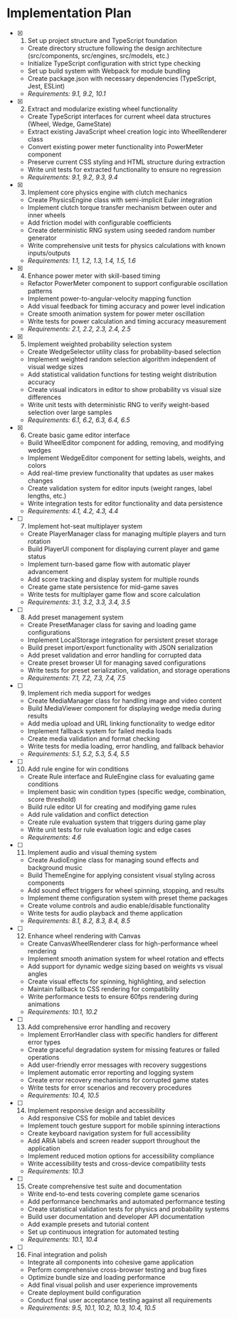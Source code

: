# Implementation Plan

- [x] 1. Set up project structure and TypeScript foundation






  - Create directory structure following the design architecture (src/components, src/engines, src/models, etc.)
  - Initialize TypeScript configuration with strict type checking
  - Set up build system with Webpack for module bundling
  - Create package.json with necessary dependencies (TypeScript, Jest, ESLint)
  - _Requirements: 9.1, 9.2, 10.1_

- [x] 2. Extract and modularize existing wheel functionality






  - Create TypeScript interfaces for current wheel data structures (Wheel, Wedge, GameState)
  - Extract existing JavaScript wheel creation logic into WheelRenderer class
  - Convert existing power meter functionality into PowerMeter component
  - Preserve current CSS styling and HTML structure during extraction
  - Write unit tests for extracted functionality to ensure no regression
  - _Requirements: 9.1, 9.2, 9.3, 9.4_

- [x] 3. Implement core physics engine with clutch mechanics





  - Create PhysicsEngine class with semi-implicit Euler integration
  - Implement clutch torque transfer mechanism between outer and inner wheels
  - Add friction model with configurable coefficients
  - Create deterministic RNG system using seeded random number generator
  - Write comprehensive unit tests for physics calculations with known inputs/outputs
  - _Requirements: 1.1, 1.2, 1.3, 1.4, 1.5, 1.6_

- [x] 4. Enhance power meter with skill-based timing





  - Refactor PowerMeter component to support configurable oscillation patterns
  - Implement power-to-angular-velocity mapping function
  - Add visual feedback for timing accuracy and power level indication
  - Create smooth animation system for power meter oscillation
  - Write tests for power calculation and timing accuracy measurement
  - _Requirements: 2.1, 2.2, 2.3, 2.4, 2.5_

- [x] 5. Implement weighted probability selection system








  - Create WedgeSelector utility class for probability-based selection
  - Implement weighted random selection algorithm independent of visual wedge sizes
  - Add statistical validation functions for testing weight distribution accuracy
  - Create visual indicators in editor to show probability vs visual size differences
  - Write unit tests with deterministic RNG to verify weight-based selection over large samples
  - _Requirements: 6.1, 6.2, 6.3, 6.4, 6.5_

- [x] 6. Create basic game editor interface





  - Build WheelEditor component for adding, removing, and modifying wedges
  - Implement WedgeEditor component for setting labels, weights, and colors
  - Add real-time preview functionality that updates as user makes changes
  - Create validation system for editor inputs (weight ranges, label lengths, etc.)
  - Write integration tests for editor functionality and data persistence
  - _Requirements: 4.1, 4.2, 4.3, 4.4_

- [ ] 7. Implement hot-seat multiplayer system

  - Create PlayerManager class for managing multiple players and turn rotation
  - Build PlayerUI component for displaying current player and game status
  - Implement turn-based game flow with automatic player advancement
  - Add score tracking and display system for multiple rounds
  - Create game state persistence for mid-game saves
  - Write tests for multiplayer game flow and score calculation
  - _Requirements: 3.1, 3.2, 3.3, 3.4, 3.5_

- [ ] 8. Add preset management system
  - Create PresetManager class for saving and loading game configurations
  - Implement LocalStorage integration for persistent preset storage
  - Build preset import/export functionality with JSON serialization
  - Add preset validation and error handling for corrupted data
  - Create preset browser UI for managing saved configurations
  - Write tests for preset serialization, validation, and storage operations
  - _Requirements: 7.1, 7.2, 7.3, 7.4, 7.5_

- [ ] 9. Implement rich media support for wedges
  - Create MediaManager class for handling image and video content
  - Build MediaViewer component for displaying wedge media during results
  - Add media upload and URL linking functionality to wedge editor
  - Implement fallback system for failed media loads
  - Create media validation and format checking
  - Write tests for media loading, error handling, and fallback behavior
  - _Requirements: 5.1, 5.2, 5.3, 5.4, 5.5_

- [ ] 10. Add rule engine for win conditions
  - Create Rule interface and RuleEngine class for evaluating game conditions
  - Implement basic win condition types (specific wedge, combination, score threshold)
  - Build rule editor UI for creating and modifying game rules
  - Add rule validation and conflict detection
  - Create rule evaluation system that triggers during game play
  - Write unit tests for rule evaluation logic and edge cases
  - _Requirements: 4.6_

- [ ] 11. Implement audio and visual theming system
  - Create AudioEngine class for managing sound effects and background music
  - Build ThemeEngine for applying consistent visual styling across components
  - Add sound effect triggers for wheel spinning, stopping, and results
  - Implement theme configuration system with preset theme packages
  - Create volume controls and audio enable/disable functionality
  - Write tests for audio playback and theme application
  - _Requirements: 8.1, 8.2, 8.3, 8.4, 8.5_

- [ ] 12. Enhance wheel rendering with Canvas
  - Create CanvasWheelRenderer class for high-performance wheel rendering
  - Implement smooth animation system for wheel rotation and effects
  - Add support for dynamic wedge sizing based on weights vs visual angles
  - Create visual effects for spinning, highlighting, and selection
  - Maintain fallback to CSS rendering for compatibility
  - Write performance tests to ensure 60fps rendering during animations
  - _Requirements: 10.1, 10.2_

- [ ] 13. Add comprehensive error handling and recovery
  - Implement ErrorHandler class with specific handlers for different error types
  - Create graceful degradation system for missing features or failed operations
  - Add user-friendly error messages with recovery suggestions
  - Implement automatic error reporting and logging system
  - Create error recovery mechanisms for corrupted game states
  - Write tests for error scenarios and recovery procedures
  - _Requirements: 10.4, 10.5_

- [ ] 14. Implement responsive design and accessibility
  - Add responsive CSS for mobile and tablet devices
  - Implement touch gesture support for mobile spinning interactions
  - Create keyboard navigation system for full accessibility
  - Add ARIA labels and screen reader support throughout the application
  - Implement reduced motion options for accessibility compliance
  - Write accessibility tests and cross-device compatibility tests
  - _Requirements: 10.3_

- [ ] 15. Create comprehensive test suite and documentation
  - Write end-to-end tests covering complete game scenarios
  - Add performance benchmarks and automated performance testing
  - Create statistical validation tests for physics and probability systems
  - Build user documentation and developer API documentation
  - Add example presets and tutorial content
  - Set up continuous integration for automated testing
  - _Requirements: 10.1, 10.4_

- [ ] 16. Final integration and polish
  - Integrate all components into cohesive game application
  - Perform comprehensive cross-browser testing and bug fixes
  - Optimize bundle size and loading performance
  - Add final visual polish and user experience improvements
  - Create deployment build configuration
  - Conduct final user acceptance testing against all requirements
  - _Requirements: 9.5, 10.1, 10.2, 10.3, 10.4, 10.5_